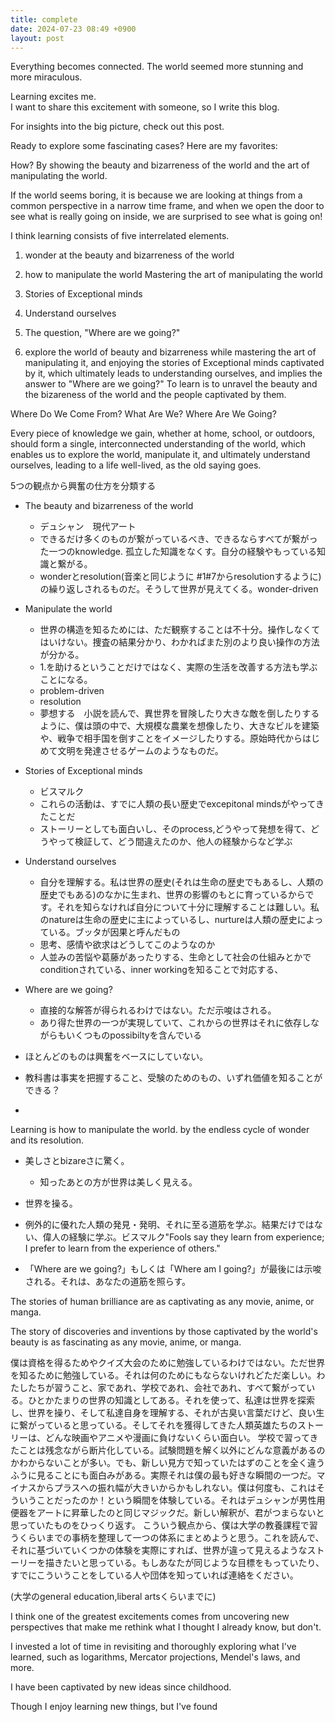 ```yaml
---
title: complete
date: 2024-07-23 08:49 +0900
layout: post
---
```



Everything becomes connected.
The world seemed more stunning and more miraculous.


Learning excites me.  
I want to share this excitement with someone, so I write this blog.

For insights into the big picture, check out this post.


Ready to explore some fascinating cases? Here are my favorites:


How? By showing the beauty and bizarreness of the world and the art of manipulating the world.

If the world seems boring, it is because we are looking at things from a common perspective in a narrow time frame, and when we open the door to see what is really going on inside, we are surprised to see what is going on!



I think learning consists of five interrelated elements.

1. wonder at the beauty and bizarreness of the world
2. how to manipulate the world Mastering the art of manipulating the world
3. Stories of Exceptional minds
4. Understand ourselves
5. The question, "Where are we going?"


1.  explore the world of  beauty and bizarreness while mastering the art of manipulating it, and enjoying the stories of Exceptional minds captivated by it, which ultimately leads to understanding ourselves, and implies the answer to "Where are we going?"
To learn is to unravel the beauty and the bizareness of the world and the people captivated by them.

Where Do We Come From? What Are We? Where Are We Going?

Every piece of knowledge we gain, whether at home, school, or outdoors, should form a single, interconnected understanding of the world, which enables us to explore the world, manipulate it, and ultimately understand ourselves, leading to a life well-lived, as the old saying goes.

5つの観点から興奮の仕方を分類する

- The beauty and bizarreness of the world
	- デュシャン　現代アート
	- できるだけ多くのものが繋がっているべき、できるならすべてが繋がった一つのknowledge. 孤立した知識をなくす。自分の経験やもっている知識と繋がる。
	- wonderとresolution(音楽と同じように #1#7からresolutionするように)の繰り返しされるものだ。そうして世界が見えてくる。wonder-driven 
- Manipulate the world
	- 世界の構造を知るためには、ただ観察することは不十分。操作しなくてはいけない。捜査の結果分かり、わかればまた別のより良い操作の方法が分かる。
	- 1.を助けるということだけではなく、実際の生活を改善する方法も学ぶことになる。
	- problem-driven 
	- resolution
	- 夢想する　小説を読んで、異世界を冒険したり大きな敵を倒したりするように、僕は頭の中で、大規模な農業を想像したり、大きなビルを建築や、戦争で相手国を倒すことをイメージしたりする。原始時代からはじめて文明を発達させるゲームのようなものだ。
- Stories of Exceptional minds
	- ビスマルク
	- これらの活動は、すでに人類の長い歴史でexcepitonal mindsがやってきたことだ
	- ストーリーとしても面白いし、そのprocess,どうやって発想を得て、どうやって検証して、どう間違えたのか、他人の経験からなど学ぶ　
- Understand ourselves
	- 自分を理解する。私は世界の歴史(それは生命の歴史でもあるし、人類の歴史でもある)のなかに生まれ、世界の影響のもとに育っているからです。それを知らなければ自分について十分に理解することは難しい。私のnatureは生命の歴史に主によっているし、nurtureは人類の歴史によっている。ブッタが因果と呼んだもの
	- 思考、感情や欲求はどうしてこのようなのか
	- 人並みの苦悩や葛藤があったりする、生命として社会の仕組みとかでconditionされている、inner workingを知ることで対応する、
- Where are we going? 
	- 直接的な解答が得られるわけではない。ただ示唆はされる。
	- あり得た世界の一つが実現していて、これからの世界はそれに依存しながらもいくつものpossibiltyを含んでいる

- ほとんどのものは興奮をベースにしていない。
- 教科書は事実を把握すること、受験のためのもの、いずれ価値を知ることができる？
- 


Learning is how to manipulate the world.
by the endless cycle of wonder and its resolution.




- 美しさとbizareさに驚く。
	- 知ったあとの方が世界は美しく見える。
	
- 世界を操る。
- 例外的に優れた人類の発見・発明、それに至る道筋を学ぶ。結果だけではない、偉人の経験に学ぶ。ビスマルク"Fools say they learn from experience; I prefer to learn from the experience of others."

- 「Where are we going?」もしくは「Where am I going?」が最後には示唆される。それは、あなたの道筋を照らす。



The stories of human brilliance are as captivating as any movie, anime, or manga.

The story of discoveries and inventions by those captivated by the world's beauty is as fascinating as any movie, anime, or manga.

僕は資格を得るためやクイズ大会のために勉強しているわけではない。ただ世界を知るために勉強している。それは何のためにもならないけれどただ楽しい。わたしたちが習うこと、家であれ、学校であれ、会社であれ、すべて繋がっている。ひとかたまりの世界の知識としてある。それを使って、私達は世界を探索し、世界を操り、そして私達自身を理解する、それが古臭い言葉だけど、良い生に繋がっていると思っている。そしてそれを獲得してきた人類英雄たちのストーリーは、どんな映画やアニメや漫画に負けないくらい面白い。
学校で習ってきたことは残念ながら断片化している。試験問題を解く以外にどんな意義があるのかわからないことが多い。でも、新しい見方で知っていたはずのことを全く違うふうに見ることにも面白みがある。実際それは僕の最も好きな瞬間の一つだ。マイナスからプラスへの振れ幅が大きいからかもしれない。僕は何度も、これはそういうことだったのか！という瞬間を体験している。それはデュシャンが男性用便器をアートに昇華したのと同じマジックだ。新しい解釈が、君がつまらないと思っていたものをひっくり返す。
こういう観点から、僕は大学の教養課程で習うくらいまでの事柄を整理して一つの体系にまとめようと思う。これを読んで、それに基づいていくつかの体験を実際にすれば、世界が違って見えるようなストーリーを描きたいと思っている。もしあなたが同じような目標をもっていたり、すでにこういうことをしている人や団体を知っていれば連絡をください。

(大学のgeneral education,liberal artsくらいまでに)

I think one of the greatest excitements comes from uncovering new perspectives that make me rethink what I thought I already know, but don't. 

I invested a lot of time in revisiting and thoroughly exploring what I've learned, such as logarithms, Mercator projections, Mendel's laws, and more. 

I have been captivated by new ideas since childhood. 


Though I enjoy learning new things, but I've found 
